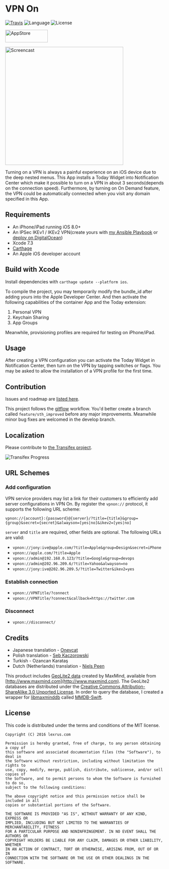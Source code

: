 # VPN On

[![Travis](https://img.shields.io/travis/lexrus/VPNOn.svg)](https://travis-ci.org/lexrus/VPNOn)
![Language](https://img.shields.io/badge/language-Swift%202.1-orange.svg)
![License](https://img.shields.io/github/license/lexrus/VPNOn.svg?style=flat)

[<img src="https://cloud.githubusercontent.com/assets/219689/5575342/963e0ee8-9013-11e4-8091-7ece67d64729.png" width="135" height="40" alt="AppStore"/>](https://itunes.apple.com/app/vpn-on/id951344279)

<img src="https://cloud.githubusercontent.com/assets/219689/6800494/f6f98af4-d259-11e4-91c8-dc9d9ded3bfd.gif" width="375" height="375" alt="Screencast"/>

Turning on a VPN is always a painful experience on an iOS device due to the deep nested menus. This App installs a Today Widget into Notification Center which make it possible to turn on a VPN in about 3 seconds(depends on the connection speed). Furthermore, by turning on On Demand feature, the VPN could be automatically connected when you visit any domain specified in this App.

## Requirements

- An iPhone/iPad running iOS 8.0+
- An IPSec IKEv1 / IKEv2 VPN(create yours with [my Ansible Playbook](https://github.com/lexrus/vpn-deploy-playbook) or [deploy on DigitalOcean](http://installer.71m.us/install?url=https://github.com/lexrus/do-ikev1))
- Xcode 7.3
- [Carthage](https://github.com/carthage/carthage)
- An Apple iOS developer account

## Build with Xcode

Install dependencies with `carthage update --platform ios`.

To compile the project, you may temporarily modify the bundle_id after adding yours into the Apple Developer Center. And then activate the following capabilities of the container App and the Today extension:

1. Personal VPN
2. Keychain Sharing
3. App Groups

Meanwhile, provisioning profiles are required for testing on iPhone/iPad.

## Usage

After creating a VPN configuration you can activate the Today Widget in Notification Center, then turn on the VPN by tapping switches or flags. You may be asked to allow the installation of a VPN profile for the first time.

## Contribution

Issues and roadmap are [listed here](https://github.com/lexrus/VPNOn/issues).

This project follows the [gitflow](https://github.com/nvie/gitflow) workflow. You'd better create a branch called `feature/sth_improved` before any major improvements. Meanwhile minor bug fixes are welcomed in the develop branch.

## Localization

Please contribute to [the Transifex project](https://www.transifex.com/lexrus/vpnon/).

![Transifex Progress](https://www.transifex.com/projects/p/vpnon/resource/vpnonxliff/chart/image_png)

## URL Schemes

### Add configuration

VPN service providers may list a link for their customers to efficiently add server configurations in VPN On. By register the `vpnon://` protocol, it supports the following URL scheme:

`vpnon://{account}:{password}@{server}/?title={title}&group={group}&secret={secret}&alwayson=[yes|no]&ikev2=[yes|no]`

`server` and `title` are required, other fields are optional. The following URLs are valid:

* `vpnon://jony:ive@apple.com/?title=Apple&group=Design&secret=iPhone`
* `vpnon://apple.com/?title=Apple`
* `vpnon://admin@192.168.0.123/?title=Google&group=devops`
* `vpnon://admin@202.96.209.6/?title=Yahoo&alwayson=no`
* `vpnon://jony:ive@202.96.209.5/?title=Twitter&ikev2=yes`

### Establish connection

* `vpnon://VPNTitle/?connect`
* `vpnon://VPNTitle/?connect&callback=https://twitter.com`

### Disconnect

* `vpnon://disconnect/`

## Credits

* Japanese translation - [Onevcat](https://github.com/onevcat)
* Polish translation - [Seb Kaczorowski](http://photographyservices.ie)
* Turkish - Ozancan Karataş
* Dutch (Netherlands) translation - [Niels Peen](https://github.com/nielspeen)

This product includes [GeoLite2 data](http://dev.maxmind.com/geoip/geoip2/geolite2/) created by MaxMind, available from [http://www.maxmind.com](http://www.maxmind.com).
The GeoLite2 databases are distributed under the [Creative Commons Attribution-ShareAlike 3.0 Unported License](http://creativecommons.org/licenses/by-sa/3.0/).
In order to query the database, I created a wrapper for [libmaxminddb](https://github.com/maxmind/libmaxminddb) called [MMDB-Swift](https://github.com/lexrus/MMDB-Swift).

## License

This code is distributed under the terms and conditions of the MIT license.

```
Copyright (C) 2016 lexrus.com

Permission is hereby granted, free of charge, to any person obtaining a copy of
this software and associated documentation files (the "Software"), to deal in
the Software without restriction, including without limitation the rights to
use, copy, modify, merge, publish, distribute, sublicense, and/or sell copies of
the Software, and to permit persons to whom the Software is furnished to do so,
subject to the following conditions:

The above copyright notice and this permission notice shall be included in all
copies or substantial portions of the Software.

THE SOFTWARE IS PROVIDED "AS IS", WITHOUT WARRANTY OF ANY KIND, EXPRESS OR
IMPLIED, INCLUDING BUT NOT LIMITED TO THE WARRANTIES OF MERCHANTABILITY, FITNESS
FOR A PARTICULAR PURPOSE AND NONINFRINGEMENT. IN NO EVENT SHALL THE AUTHORS OR
COPYRIGHT HOLDERS BE LIABLE FOR ANY CLAIM, DAMAGES OR OTHER LIABILITY, WHETHER
IN AN ACTION OF CONTRACT, TORT OR OTHERWISE, ARISING FROM, OUT OF OR IN
CONNECTION WITH THE SOFTWARE OR THE USE OR OTHER DEALINGS IN THE SOFTWARE.
```
